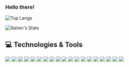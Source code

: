 ### Hello there!

![Top Langs](https://github-readme-stats.vercel.app/api/top-langs/?username=xairenlangs_count=8)

<img src="https://github.com/xairen/ProfileCard/blob/master/profile-summary-card-output/tokyonight/0-profile-details.svg" alt="Xairen's Stats">

## 💻 Technologies & Tools
![](https://img.shields.io/badge/Code-Python-blue)
![](https://img.shields.io/badge/Code-Java-red)
![](https://img.shields.io/badge/Cloud-AWS-orange)
![](https://img.shields.io/badge/Cloud-GCP-blue)
![](https://img.shields.io/badge/Database-SQL-lightgrey)
![](https://img.shields.io/badge/Database-MongoDB-green)
![](https://img.shields.io/badge/Database-Neo4j-brightgreen)
![](https://img.shields.io/badge/Protocol-MQTT-lightgrey)
![](https://img.shields.io/badge/Protocol-HTTP%2FS-blue)
![](https://img.shields.io/badge/Protocol-TCP%2FIP-red)
![](https://img.shields.io/badge/IoT-Raspberry_Pi-critical)
![](https://img.shields.io/badge/IoT-Smart_Bulbs-yellowgreen)
![](https://img.shields.io/badge/IoT-M5_Stack-lightgrey)
![](https://img.shields.io/badge/Web-Flask-yellow)
![](https://img.shields.io/badge/Web-HTML%2FCSS%2FJS-green)
![](https://img.shields.io/badge/Web-PHP-purple)
![](https://img.shields.io/badge/Framework-FlutterFlow-blueviolet)
![](https://img.shields.io/badge/Language-Dart-lightblue)
![](https://img.shields.io/badge/Database-Firebase-yellow)

<!--
**xairen/xairen** is a ✨ _special_ ✨ repository because its `README.md` (this file) appears on your GitHub profile.

Here are some ideas to get you started:

- 🔭 I’m currently working on ...
- 🌱 I’m currently learning ...
- 👯 I’m looking to collaborate on ...
- 🤔 I’m looking for help with ...
- 💬 Ask me about ...
- 📫 How to reach me: ...
- 😄 Pronouns: ...
- ⚡ Fun fact: ...
-->
